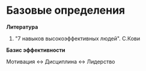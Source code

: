 # Базовые определения

**Литература**
1. "7 навыков высокоэффективных людей". С.Кови

**Базис эффективности**

Мотивация <-> Дисциплина <-> Лидерство

